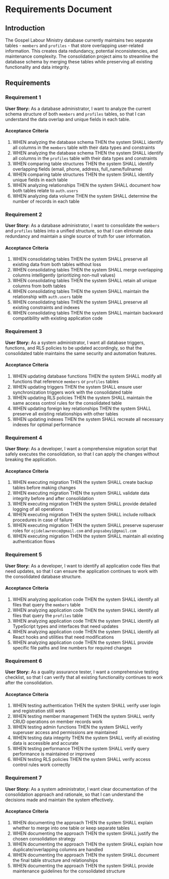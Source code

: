 # Requirements Document

## Introduction

The Gospel Labour Ministry database currently maintains two separate tables - `members` and `profiles` - that store overlapping user-related information. This creates data redundancy, potential inconsistencies, and maintenance complexity. The consolidation project aims to streamline the database schema by merging these tables while preserving all existing functionality and data integrity.

## Requirements

### Requirement 1

**User Story:** As a database administrator, I want to analyze the current schema structure of both `members` and `profiles` tables, so that I can understand the data overlap and unique fields in each table.

#### Acceptance Criteria

1. WHEN analyzing the database schema THEN the system SHALL identify all columns in the `members` table with their data types and constraints
2. WHEN analyzing the database schema THEN the system SHALL identify all columns in the `profiles` table with their data types and constraints  
3. WHEN comparing table structures THEN the system SHALL identify overlapping fields (email, phone, address, full_name/fullname)
4. WHEN comparing table structures THEN the system SHALL identify unique fields in each table
5. WHEN analyzing relationships THEN the system SHALL document how both tables relate to `auth.users`
6. WHEN analyzing data volume THEN the system SHALL determine the number of records in each table

### Requirement 2

**User Story:** As a database administrator, I want to consolidate the `members` and `profiles` tables into a unified structure, so that I can eliminate data redundancy and maintain a single source of truth for user information.

#### Acceptance Criteria

1. WHEN consolidating tables THEN the system SHALL preserve all existing data from both tables without loss
2. WHEN consolidating tables THEN the system SHALL merge overlapping columns intelligently (prioritizing non-null values)
3. WHEN consolidating tables THEN the system SHALL retain all unique columns from both tables
4. WHEN consolidating tables THEN the system SHALL maintain the relationship with `auth.users` table
5. WHEN consolidating tables THEN the system SHALL preserve all existing constraints and indexes
6. WHEN consolidating tables THEN the system SHALL maintain backward compatibility with existing application code

### Requirement 3

**User Story:** As a system administrator, I want all database triggers, functions, and RLS policies to be updated accordingly, so that the consolidated table maintains the same security and automation features.

#### Acceptance Criteria

1. WHEN updating database functions THEN the system SHALL modify all functions that reference `members` or `profiles` tables
2. WHEN updating triggers THEN the system SHALL ensure user synchronization triggers work with the consolidated table
3. WHEN updating RLS policies THEN the system SHALL maintain the same access control rules for the consolidated table
4. WHEN updating foreign key relationships THEN the system SHALL preserve all existing relationships with other tables
5. WHEN updating indexes THEN the system SHALL recreate all necessary indexes for optimal performance

### Requirement 4

**User Story:** As a developer, I want a comprehensive migration script that safely executes the consolidation, so that I can apply the changes without breaking the application.

#### Acceptance Criteria

1. WHEN executing migration THEN the system SHALL create backup tables before making changes
2. WHEN executing migration THEN the system SHALL validate data integrity before and after consolidation
3. WHEN executing migration THEN the system SHALL provide detailed logging of all operations
4. WHEN executing migration THEN the system SHALL include rollback procedures in case of failure
5. WHEN executing migration THEN the system SHALL preserve superuser roles for `ojidelawrence@gmail.com` and `popsabey1@gmail.com`
6. WHEN executing migration THEN the system SHALL maintain all existing authentication flows

### Requirement 5

**User Story:** As a developer, I want to identify all application code files that need updates, so that I can ensure the application continues to work with the consolidated database structure.

#### Acceptance Criteria

1. WHEN analyzing application code THEN the system SHALL identify all files that query the `members` table
2. WHEN analyzing application code THEN the system SHALL identify all files that query the `profiles` table
3. WHEN analyzing application code THEN the system SHALL identify all TypeScript types and interfaces that need updates
4. WHEN analyzing application code THEN the system SHALL identify all React hooks and utilities that need modifications
5. WHEN analyzing application code THEN the system SHALL provide specific file paths and line numbers for required changes

### Requirement 6

**User Story:** As a quality assurance tester, I want a comprehensive testing checklist, so that I can verify that all existing functionality continues to work after the consolidation.

#### Acceptance Criteria

1. WHEN testing authentication THEN the system SHALL verify user login and registration still work
2. WHEN testing member management THEN the system SHALL verify CRUD operations on member records work
3. WHEN testing admin functions THEN the system SHALL verify superuser access and permissions are maintained
4. WHEN testing data integrity THEN the system SHALL verify all existing data is accessible and accurate
5. WHEN testing performance THEN the system SHALL verify query performance is maintained or improved
6. WHEN testing RLS policies THEN the system SHALL verify access control rules work correctly

### Requirement 7

**User Story:** As a system administrator, I want clear documentation of the consolidation approach and rationale, so that I can understand the decisions made and maintain the system effectively.

#### Acceptance Criteria

1. WHEN documenting the approach THEN the system SHALL explain whether to merge into one table or keep separate tables
2. WHEN documenting the approach THEN the system SHALL justify the chosen consolidation strategy
3. WHEN documenting the approach THEN the system SHALL explain how duplicate/overlapping columns are handled
4. WHEN documenting the approach THEN the system SHALL document the final table structure and relationships
5. WHEN documenting the approach THEN the system SHALL provide maintenance guidelines for the consolidated structure